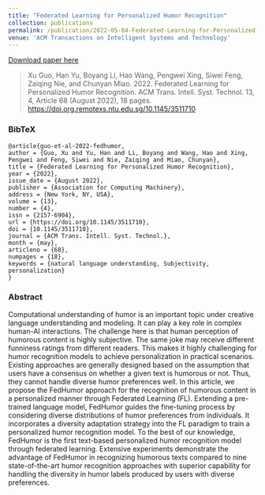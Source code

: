 ```yaml
---
title: "Federated Learning for Personalized Humor Recognition"
collection: publications
permalink: /publication/2022-05-04-Federated-Learning-for-Personalized-Humor-Recognition
venue: 'ACM Transactions on Intelligent Systems and Technology'
---
```

<!--paperurl: 'http://academicpages.github.io/files/paper2.pdf'-->

[Download paper here](https://dl.acm.org.remotexs.ntu.edu.sg/doi/pdf/10.1145/3511710)

> Xu Guo, Han Yu, Boyang Li, Hao Wang, Pengwei Xing, Siwei Feng, Zaiqing Nie, and Chunyan Miao. 2022. Federated Learning for Personalized Humor Recognition. ACM Trans. Intell. Syst. Technol. 13, 4, Article 68 (August 2022), 18 pages. https://doi.org.remotexs.ntu.edu.sg/10.1145/3511710

### BibTeX
```
@article{guo-et-al-2022-fedhumor,
author = {Guo, Xu and Yu, Han and Li, Boyang and Wang, Hao and Xing, Pengwei and Feng, Siwei and Nie, Zaiqing and Miao, Chunyan},
title = {Federated Learning for Personalized Humor Recognition},
year = {2022},
issue_date = {August 2022},
publisher = {Association for Computing Machinery},
address = {New York, NY, USA},
volume = {13},
number = {4},
issn = {2157-6904},
url = {https://doi.org/10.1145/3511710},
doi = {10.1145/3511710},
journal = {ACM Trans. Intell. Syst. Technol.},
month = {may},
articleno = {68},
numpages = {18},
keywords = {natural language understanding, Subjectivity, personalization}
}
```

### Abstract
Computational understanding of humor is an important topic under creative language understanding and modeling. It can play a key role in complex human-AI interactions. The challenge here is that human perception of humorous content is highly subjective. The same joke may receive different funniness ratings from different readers. This makes it highly challenging for humor recognition models to achieve personalization in practical scenarios. Existing approaches are generally designed based on the assumption that users have a consensus on whether a given text is humorous or not. Thus, they cannot handle diverse humor preferences well. In this article, we propose the FedHumor approach for the recognition of humorous content in a personalized manner through Federated Learning (FL). Extending a pre-trained language model, FedHumor guides the fine-tuning process by considering diverse distributions of humor preferences from individuals. It incorporates a diversity adaptation strategy into the FL paradigm to train a personalized humor recognition model. To the best of our knowledge, FedHumor is the first text-based personalized humor recognition model through federated learning. Extensive experiments demonstrate the advantage of FedHumor in recognizing humorous texts compared to nine state-of-the-art humor recognition approaches with superior capability for handling the diversity in humor labels produced by users with diverse preferences.

